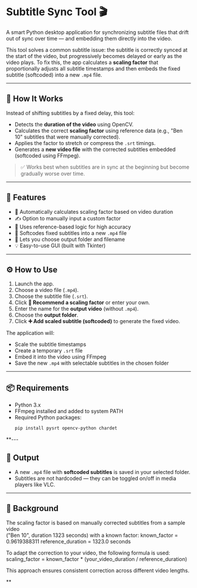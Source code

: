 # Subtitle Sync Tool 🎬

A smart Python desktop application for synchronizing subtitle files that drift out of sync over time — and embedding them directly into the video.

This tool solves a common subtitle issue: the subtitle is correctly synced at the start of the video, but progressively becomes delayed or early as the video plays. To fix this, the app calculates a **scaling factor** that proportionally adjusts all subtitle timestamps and then embeds the fixed subtitle (softcoded) into a new `.mp4` file.

---

## 🧠 How It Works

Instead of shifting subtitles by a fixed delay, this tool:

- Detects the **duration of the video** using OpenCV.
- Calculates the correct **scaling factor** using reference data (e.g., "Ben 10" subtitles that were manually corrected).
- Applies the factor to stretch or compress the `.srt` timings.
- Generates a **new video file** with the corrected subtitles embedded (softcoded using FFmpeg).

> ✅ Works best when subtitles are in sync at the beginning but become gradually worse over time.

---

## 🚀 Features

- 📏 Automatically calculates scaling factor based on video duration  
- ✍️ Option to manually input a custom factor  
- 🧠 Uses reference-based logic for high accuracy  
- 💬 Softcodes fixed subtitles into a new `.mp4` file  
- 📁 Lets you choose output folder and filename  
- 💡 Easy-to-use GUI (built with Tkinter)  

---

## ⚙️ How to Use

1. Launch the app.
2. Choose a video file (`.mp4`).
3. Choose the subtitle file (`.srt`).
4. Click **📏 Recommend a scaling factor** or enter your own.
5. Enter the name for the **output video** (without `.mp4`).
6. Choose the **output folder**.
7. Click **➕ Add scaled subtitle (softcoded)** to generate the fixed video.

The application will:

- Scale the subtitle timestamps
- Create a temporary `.srt` file
- Embed it into the video using FFmpeg
- Save the new `.mp4` with selectable subtitles in the chosen folder

---

## 📦 Requirements

- Python 3.x
- FFmpeg installed and added to system PATH
- Required Python packages:
  ```bash
  pip install pysrt opencv-python chardet

**---

## 📂 Output

- A new `.mp4` file with **softcoded subtitles** is saved in your selected folder.
- Subtitles are not hardcoded — they can be toggled on/off in media players like VLC.

---

## 🧪 Background

The scaling factor is based on manually corrected subtitles from a sample video  
("Ben 10", duration 1323 seconds) with a known factor:
known_factor = 0.9619388311
reference_duration = 1323.0 seconds


To adapt the correction to your video, the following formula is used:
scaling_factor = known_factor * (your_video_duration / reference_duration)

This approach ensures consistent correction across different video lengths.

**
